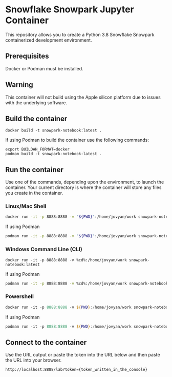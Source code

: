 # Snowflake Snowpark Jupyter Container

This repository allows you to create a Python 3.8 Snowflake Snowpark containerized development environment.

## Prerequisites

Docker or Podman must be installed.

## Warning

This container will not build using the Apple silicon platform due to issues with the underlying software.

## Build the container

```shell
docker build -t snowpark-notebook:latest .
```

If using Podman to build the container use the following commands:

```shell
export BUILDAH_FORMAT=docker
podman build -t snowpark-notebook:latest .
```

## Run the container

Use one of the commands, depending upon the environment, to launch the container. Your current directory is where the container will store any files you create in the container.

### Linux/Mac Shell

```sh
docker run -it -p 8888:8888 -v "${PWD}":/home/jovyan/work snowpark-notebook:latest
```

If using Podman

```sh
podman run -it -p 8888:8888 -v "${PWD}":/home/jovyan/work snowpark-notebook:latest
```

### Windows Command Line (CLI)

```shell
docker run -it -p 8888:8888 -v %cd%:/home/jovyan/work snowpark-notebook:latest
```

If using Podman

```sh
podman run -it -p 8888:8888 -v %cd%:/home/jovyan/work snowpark-notebook:latest
```

### Powershell

```powershell
docker run -it -p 8888:8888 -v ${PWD}:/home/jovyan/work snowpark-notebook:latest
```

If using Podman

```powershell
podman run -it -p 8888:8888 -v ${PWD}:/home/jovyan/work snowpark-notebook:latest
```

## Connect to the container

Use the URL output or paste the token into the URL below and then paste the URL into your browser.

```sh
http://localhost:8888/lab?token={token_written_in_the_console}
```
